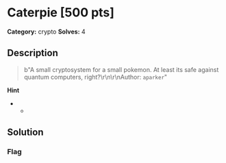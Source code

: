 # Caterpie [500 pts]

**Category:** crypto
**Solves:** 4

## Description
>b"A small cryptosystem for a small pokemon. At least its safe against quantum computers, right?\r\n\r\nAuthor: `aparker`"

**Hint**
* -

## Solution

### Flag

